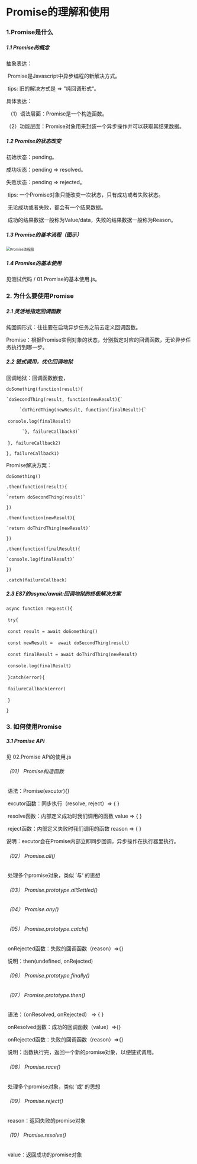 # Promise的理解和使用

### 1.Promise是什么

##### 1.1 Promise的概念

抽象表达：

​	Promise是Javascript中异步编程的新解决方式。

​	tips:	旧的解决方式是 => ”纯回调形式“。

具体表达：

​	（1）语法层面：Promise是一个构造函数。

​	（2）功能层面：Promise对象用来封装一个异步操作并可以获取其结果数据。

##### 1.2 Promise的状态改变

初始状态：pending。

成功状态：pending => resolved。

失败状态：pending => rejected。

​	tips: 	一个Promise对象只能改变一次状态，只有成功或者失败状态。

​				无论成功或者失败，都会有一个结果数据。

​				成功的结果数据一般称为Value/data，失败的结果数据一般称为Reason。

##### 1.3 Promise的基本流程（图示）

<img src="/Users/Peanut/Desktop/Promise流程图.jpg" alt="Promise流程图" style="zoom: 67%;" />

##### 1.4 Promise的基本使用

见测试代码 / 01.Promise的基本使用.js。



### 2. 为什么要使用Promise

##### 2.1 灵活地指定回调函数

纯回调形式：往往要在启动异步任务之前去定义回调函数。

Promise：根据Promise实例对象的状态，分别指定对应的回调函数，无论异步任务执行到哪一步。

##### 2.2 链式调用，优化回调地狱

回调地狱：回调函数嵌套，

`doSomething(function(result){`

  	`doSecondThing(result, function(newResult){`

   		 `doThirdThing(newResult, function(finalResult){`

​    			  `console.log(finalResult)`

  		  `}, failureCallback3)`

​	  `}, failureCallback2)`

`}, failureCallback1)`

Promise解决方案：

`doSomething()`

`.then(function(result){`

  	`return doSecondThing(result)`

`})`

`.then(function(newResult){`

  	`return doThirdThing(newResult)`

`})`

`.then(function(finalResult){`

  	`console.log(finalResult)`

`})`

`.catch(failureCallback)`

##### 2.3 ES7的async/await:回调地狱的终极解决方案

`async function request(){`

​	`try{`

​		`const result = await doSomething()`

​		`const newResult =  await doSecondThing(result)`

​		`const finalResult = await doThirdThing(newResult)`

​		`console.log(finalResult)`

​	`}catch(error){`

​		`failureCallback(error)`

​	`}`

`}`

### 3. 如何使用Promise

##### 3.1 Promise APi

见 02.Promise APi的使用.js

###### （01） Promise构造函数

​		语法：Promise(excutor){}

​		excutor函数：同步执行（resolve, reject）=> { }

​		resolve函数：内部定义成功时我们调用的函数 value => { }

​		reject函数：内部定义失败时我们调用的函数 reason => { }

​		说明：excutor会在Promise内部立即同步回调，异步操作在执行器里执行。

###### （02） Promise.all()

​		处理多个promise对象，类似 ’与‘ 的思想

###### （03） Promise.prototype.allSettled()

###### （04） Promise.any()

###### （05） Promise.prototype.catch()

​		onRejected函数：失败的回调函数（reason）=>{}

​		说明：then(undefined, onRejected)

###### （06） Promise.prototype.finally()

###### （07） Promise.prototype.then()

​		语法：（onResolved, onRejected） => { }

​		onResolved函数：成功的回调函数（value）=>{}

​		onRejected函数：失败的回调函数（reason）=>{}

​		说明：函数执行完，返回一个新的promise对象，以便链式调用。

###### （08） Promise.race()

​		处理多个promise对象，类似 ’或‘ 的思想

###### （09） Promise.reject()

​		reason：返回失败的promise对象

###### （10） Promise.resolve()

​		value：返回成功的promise对象